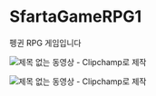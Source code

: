 # SfartaGameRPG1 
  
펭귄 RPG 게임입니다  
  
![제목 없는 동영상 - Clipchamp로 제작](https://github.com/SeungYeon04/SfartaGameRPG1/assets/100332811/7557a600-f4e5-4444-acfa-9bed1ff21f0a)

![제목 없는 동영상 - Clipchamp로 제작](https://github.com/SeungYeon04/SfartaGameRPG1/assets/100332811/1eaa7496-02c6-44a3-a889-f9a57ce8bb19)
